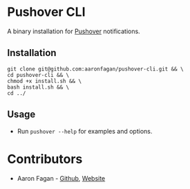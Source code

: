 # Pushover CLI
A binary installation for [Pushover](https://pushover.net/) notifications.

## Installation
```
git clone git@github.com:aaronfagan/pushover-cli.git && \
cd pushover-cli && \
chmod +x install.sh && \
bash install.sh && \
cd ../
```

## Usage
- Run `pushover --help` for examples and options.

# Contributors
* Aaron Fagan - [Github](https://github.com/aaronfagan), [Website](https://www.aaronfagan.ca/)
